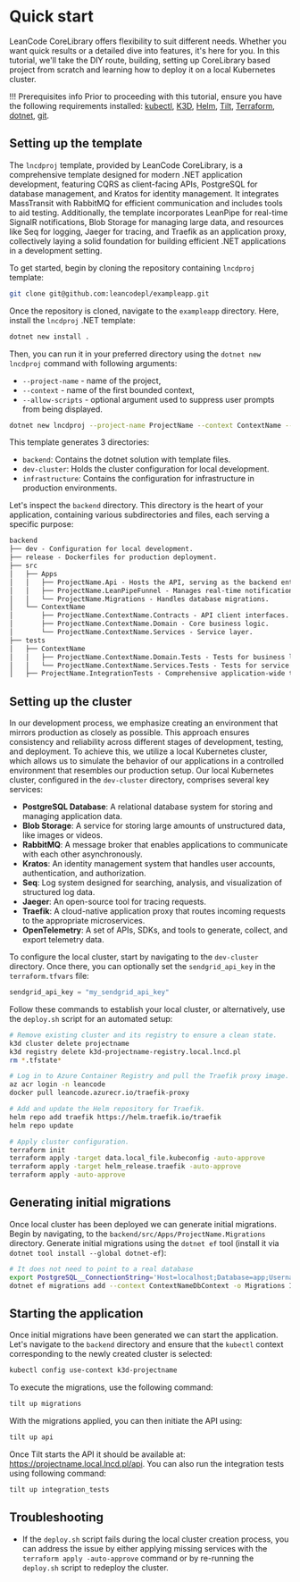 # Quick start

LeanCode CoreLibrary offers flexibility to suit different needs. Whether you want quick results or a detailed dive into features, it's here for you. In this tutorial, we'll take the DIY route, building, setting up CoreLibrary based project from scratch and learning how to deploy it on a local Kubernetes cluster.

!!! Prerequisites info
    Prior to proceeding with this tutorial, ensure you have the following requirements installed: [kubectl](https://kubernetes.io/docs/tasks/tools/),
    [K3D](https://k3d.io/#installation), [Helm](https://helm.sh/docs/intro/quickstart/), [Tilt](https://docs.tilt.dev/install.html), [Terraform](https://www.terraform.io/), [dotnet](https://dotnet.microsoft.com/en-us/download), [git](https://git-scm.com/).

## Setting up the template

The `lncdproj` template, provided by LeanCode CoreLibrary, is a comprehensive template designed for modern .NET application development, featuring CQRS as client-facing APIs, PostgreSQL for database management, and Kratos for identity management. It integrates MassTransit with RabbitMQ for efficient communication and includes tools to aid testing. Additionally, the template incorporates LeanPipe for real-time SignalR notifications, Blob Storage for managing large data, and resources like Seq for logging, Jaeger for tracing, and Traefik as an application proxy, collectively laying a solid foundation for building efficient .NET applications in a development setting.

To get started, begin by cloning the repository containing `lncdproj` template:

```sh
git clone git@github.com:leancodepl/exampleapp.git
```

Once the repository is cloned, navigate to the `exampleapp` directory. Here, install the `lncdproj` .NET template:

```sh
dotnet new install .
```

Then, you can run it in your preferred directory using the `dotnet new lncdproj` command with following arguments:

- `--project-name` - name of the project,
- `--context` - name of the first bounded context,
- `--allow-scripts` - optional argument used to suppress user prompts from being displayed.

```sh
dotnet new lncdproj --project-name ProjectName --context ContextName --allow-scripts Yes
```

This template generates 3 directories:

- `backend`: Contains the dotnet solution with template files.
- `dev-cluster`: Holds the cluster configuration for local development.
- `infrastructure`: Contains the configuration for infrastructure in production environments.

Let's inspect the `backend` directory. This directory is the heart of your application, containing various subdirectories and files, each serving a specific purpose:

```txt
backend
├── dev - Configuration for local development.
├── release - Dockerfiles for production deployment.
├── src
│   ├── Apps
│   │   ├── ProjectName.Api - Hosts the API, serving as the backend entrypoint.
│   │   ├── ProjectName.LeanPipeFunnel - Manages real-time notifications.
│   │   └── ProjectName.Migrations - Handles database migrations.
│   └── ContextName
│       ├── ProjectName.ContextName.Contracts - API client interfaces.
│       ├── ProjectName.ContextName.Domain - Core business logic.
│       └── ProjectName.ContextName.Services - Service layer.
├── tests
│   ├── ContextName
│   │   ├── ProjectName.ContextName.Domain.Tests - Tests for business logic.
│   │   └── ProjectName.ContextName.Services.Tests - Tests for service layer.
│   ├── ProjectName.IntegrationTests - Comprehensive application-wide tests.
```

## Setting up the cluster

In our development process, we emphasize creating an environment that mirrors production as closely as possible. This approach ensures consistency and reliability across different stages of development, testing, and deployment. To achieve this, we utilize a local Kubernetes cluster, which allows us to simulate the behavior of our applications in a controlled environment that resembles our production setup. Our local Kubernetes cluster, configured in the `dev-cluster` directory, comprises several key services:

- **PostgreSQL Database**: A relational database system for storing and managing application data.
- **Blob Storage**: A service for storing large amounts of unstructured data, like images or videos.
- **RabbitMQ**: A message broker that enables applications to communicate with each other asynchronously.
- **Kratos**: An identity management system that handles user accounts, authentication, and authorization.
- **Seq**: Log system designed for searching, analysis, and visualization of structured log data.
- **Jaeger**: An open-source tool for tracing requests.
- **Traefik**: A cloud-native application proxy that routes incoming requests to the appropriate microservices.
- **OpenTelemetry**: A set of APIs, SDKs, and tools to generate, collect, and export telemetry data.

To configure the local cluster, start by navigating to the `dev-cluster` directory. Once there, you can optionally set the `sendgrid_api_key` in the `terraform.tfvars` file:

```terraform
sendgrid_api_key = "my_sendgrid_api_key"
```

Follow these commands to establish your local cluster, or alternatively, use the `deploy.sh` script for an automated setup:

```sh
# Remove existing cluster and its registry to ensure a clean state.
k3d cluster delete projectname
k3d registry delete k3d-projectname-registry.local.lncd.pl
rm *.tfstate*

# Log in to Azure Container Registry and pull the Traefik proxy image.
az acr login -n leancode
docker pull leancode.azurecr.io/traefik-proxy

# Add and update the Helm repository for Traefik.
helm repo add traefik https://helm.traefik.io/traefik
helm repo update

# Apply cluster configuration.
terraform init
terraform apply -target data.local_file.kubeconfig -auto-approve
terraform apply -target helm_release.traefik -auto-approve
terraform apply -auto-approve
```

## Generating initial migrations

Once local cluster has been deployed we can generate initial migrations. Begin by navigating, to the `backend/src/Apps/ProjectName.Migrations` directory. Generate initial migrations using the `dotnet ef` tool (install it via `dotnet tool install --global dotnet-ef`):

```sh
# It does not need to point to a real database
export PostgreSQL__ConnectionString='Host=localhost;Database=app;Username=app;Password=Passw12#'
dotnet ef migrations add --context ContextNameDbContext -o Migrations InitialMigration
```

## Starting the application

Once initial migrations have been generated we can start the application. Let's navigate to the `backend` directory and ensure that the `kubectl` context corresponding to the newly created cluster is selected:

```sh
kubectl config use-context k3d-projectname
```

To execute the migrations, use the following command:

```sh
tilt up migrations
```

With the migrations applied, you can then initiate the API using:

```sh
tilt up api
```

Once Tilt starts the API it should be available at: <https://projectname.local.lncd.pl/api>. You can also run the integration tests using following command:

```sh
tilt up integration_tests
```

## Troubleshooting

- If the `deploy.sh` script fails during the local cluster creation process, you can address the issue by either applying missing services with the `terraform apply -auto-approve` command or by re-running the `deploy.sh` script to redeploy the cluster.
